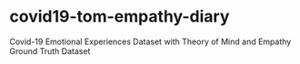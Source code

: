 # covid19-tom-empathy-diary
Covid-19 Emotional Experiences Dataset with Theory of Mind and Empathy Ground Truth Dataset
